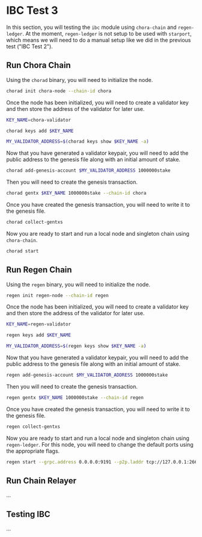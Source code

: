 # IBC Test 3

In this section, you will testing the `ibc` module using `chora-chain` and `regen-ledger`. At the moment, `regen-ledger` is not setup to be used with `starport`, which means we will need to do a manual setup like we did in the previous test ("IBC Test 2").

## Run Chora Chain

Using the `chorad` binary, you will need to initialize the node.

```sh
chorad init chora-node --chain-id chora
```

Once the node has been initialized, you will need to create a validator key and then store the address of the validator for later use.

```sh
KEY_NAME=chora-validator

chorad keys add $KEY_NAME

MY_VALIDATOR_ADDRESS=$(chorad keys show $KEY_NAME -a)
```

Now that you have generated a validator keypair, you will need to add the public address to the genesis file along with an initial amount of stake.

```sh
chorad add-genesis-account $MY_VALIDATOR_ADDRESS 1000000stake
```

Then you will need to create the genesis transaction.

```sh
chorad gentx $KEY_NAME 1000000stake --chain-id chora
```

Once you have created the genesis transaction, you will need to write it to the genesis file.

```sh
chorad collect-gentxs
```

Now you are ready to start and run a local node and singleton chain using `chora-chain`.

```sh
chorad start
```

## Run Regen Chain

Using the `regen` binary, you will need to initialize the node.

```sh
regen init regen-node --chain-id regen
```

Once the node has been initialized, you will need to create a validator key and then store the address of the validator for later use.

```sh
KEY_NAME=regen-validator

regen keys add $KEY_NAME

MY_VALIDATOR_ADDRESS=$(regen keys show $KEY_NAME -a)
```

Now that you have generated a validator keypair, you will need to add the public address to the genesis file along with an initial amount of stake.

```sh
regen add-genesis-account $MY_VALIDATOR_ADDRESS 1000000stake
```

Then you will need to create the genesis transaction.

```sh
regen gentx $KEY_NAME 1000000stake --chain-id regen
```

Once you have created the genesis transaction, you will need to write it to the genesis file.

```sh
regen collect-gentxs
```

Now you are ready to start and run a local node and singleton chain using `regen-ledger`. For this node, you will need to change the default ports using the appropriate flags.

```sh
regen start --grpc.address 0.0.0.0:9191 --p2p.laddr tcp://127.0.0.1:26658 --rpc.laddr tcp://127.0.0.1:26659 --rpc.pprof_laddr 127.0.0.1:6161
```

## Run Chain Relayer

...

## Testing IBC

...
